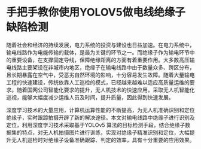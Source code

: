 # 手把手教你使用YOLOV5做电线绝缘子缺陷检测

随着社会和经济的持续发展，电力系统的投资与建设也日益加速。在电力系统中，输电线路作为电能传输的载体，是最为关键的环节之一。而绝缘子作为输电环节中的重要设备，在支撑固定导线，保障绝缘距离的方面有着重要作用。大多数高压输电线路主要架设在非城市内地区，绝缘子在输电线路中由于数量众多、跨区分布，且长期暴露在空气中，受恶劣自然环境的影响，十分容易发生故障。随着大量输电工程的快速建设，传统依靠人工巡检的模式，已经越来越难以适应高质量运维的要求。随着国网公司智能化要求的提升，无人机技术的快速应用，采取无人机智能化巡视，能够大幅度减少运维人员及时间，提升质量，因此得到快速发展。

深度学习技术的大量应用，计算机运算性能的不断提高，为无人机准确识别和定位绝缘子，实时跟踪拍摄开辟了新的解决途径。本文对输电线路中绝缘子进行识别及定位，利用深度学习技术采取基于YOLOv5 算法的目标检测手段，结合绝缘子数据集的特点，对无人机拍摄图片进行训练，实现对绝缘子精准识别和定位，大幅提升无人机巡检时对绝缘子设备准确跟踪、判定的效率，具有十分重要的应用效果。